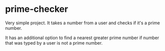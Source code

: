 # prime-checker
Very simple project. It takes a number from a user and checks if it's a prime number. 

It has an additional option to find a nearest greater prime number if number that was typed by a user is not a prime number.
